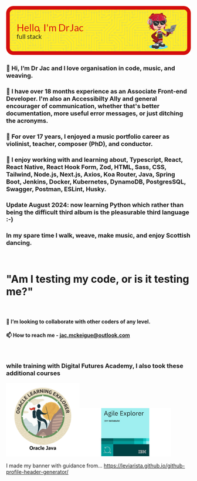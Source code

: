 <img src="header-j.png" alt="Alt text" title="Header saying Hi I'm Dr Jac, Software Engineer, with a picture of a cartoon cat holding a laptop">

### 👋 Hi, I’m Dr Jac and I love organisation in code, music, and weaving.
### 👀 I have over 18 months experience as an Associate Front-end Developer. I'm also an Accessibilty Ally and general encourager of communication, whether that's better documentation, more useful error messages, or just ditching the acronyms.
### 🎻 For over 17 years, I enjoyed a music portfolio career as violinist, teacher, composer (PhD), and conductor.
### 🌱 I enjoy working with and learning about, Typescript, React, React Native, React Hook Form, Zod, HTML, Sass, CSS, Tailwind, Node.js, Next.js, Axios, Koa Router, Java, Spring Boot, Jenkins, Docker, Kubernetes, DynamoDB, PostgresSQL, Swagger, Postman, ESLint, Husky. 
### Update August 2024: now learning Python which rather than being the difficult third album is the pleasurable third language :-)

### In my spare time I walk, weave, make music, and enjoy Scottish dancing.

<br>

#          "Am I testing my code, or is it testing me?"
<br>

#### 💞️ I’m looking to collaborate with other coders of any level.
#### 📫 How to reach me - jac.mckeigue@outlook.com
<br>


### while training with Digital Futures Academy, I also took these additional courses
<img src="explorer.png" width=200><img src="Agileexp.jpg" width=250>
<br>

I made my banner with guidance from... https://leviarista.github.io/github-profile-header-generator/

<!---
JacDoesJS/JacDoesJS is a ✨ special ✨ repository because its `README.md` (this file) appears on your GitHub profile.
You can click the Preview link to take a look at your changes.
--->
